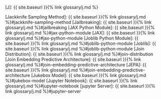 [J]: {{ site.baseurl }}{% link glossary/j.md %}

[Jackknife Sampling Method]: {{ site.baseurl }}{% link glossary/j.md %}#jackknife-sampling-method
[Jailbreaking]: {{ site.baseurl }}{% link glossary/j.md %}#jailbreaking
[JAX Python Module]: {{ site.baseurl }}{% link glossary/j.md %}#jax-python-module
[JAX]: {{ site.baseurl }}{% link glossary/j.md %}#jax-python-module
[Joblib Python Module]: {{ site.baseurl }}{% link glossary/j.md %}#joblib-python-module
[Joblib]: {{ site.baseurl }}{% link glossary/j.md %}#joblib-python-module
[Join Distribution]: {{ site.baseurl }}{% link glossary/j.md %}#join-distribution
[Join Embedding Predictive Architecture]: {{ site.baseurl }}{% link glossary/j.md %}#join-embedding-predictive-architecture
[JEPA]: {{ site.baseurl }}{% link glossary/j.md %}#join-embedding-predictive-architecture
[Jukebox Model]: {{ site.baseurl }}{% link glossary/j.md %}#jukebox-model
[Jupyter Notebook]: {{ site.baseurl }}{% link glossary/j.md %}#jupyter-notebook
[jupyter Server]: {{ site.baseurl }}{% link glossary/j.md %}#jupyter-server
